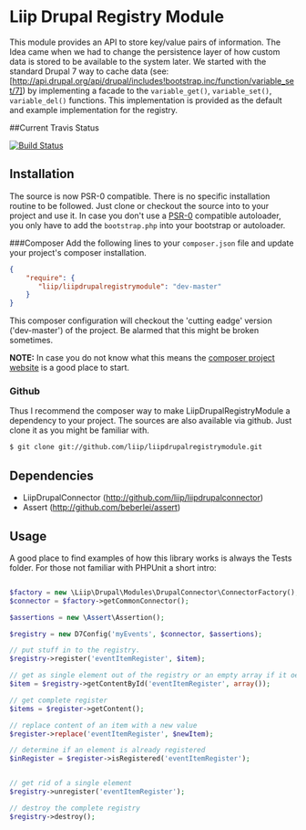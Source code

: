 # Liip Drupal Registry Module
This module provides an API to store key/value pairs of information.
The Idea came when we had to change the persistence layer of how custom data is stored to be available to the system later.
We started with the standard Drupal 7 way to cache data (see: [http://api.drupal.org/api/drupal/includes!bootstrap.inc/function/variable_set/7])
by implementing a facade to the `variable_get()`, `variable_set()`, `variable_del()` functions. This implementation is
provided as the default and example implementation for the registry.

##Current Travis Status

[![Build Status](https://secure.travis-ci.org/liip/drupalregistrymodule.png?branch=master)](http://travis-ci.org/liip/drupalregistrymodule)


## Installation
The source is now PSR-0 compatible. There is no specific installation routine to be followed. Just clone or checkout the source into to your project
and use it.
In case you don't use a [PSR-0](https://github.com/php-fig/fig-standards/blob/master/accepted/PSR-0.md) compatible autoloader, you only have to add the `bootstrap.php` into your bootstrap or
autoloader.

###Composer
Add the following lines to your `composer.json` file and update your project's composer installation.

```json
{
    "require": {
       "liip/liipdrupalregistrymodule": "dev-master"
    }
}
```

This composer configuration will checkout the 'cutting eadge' version ('dev-master') of the project. Be alarmed that this might be broken sometimes.


**NOTE:**
In case you do not know what this means the [composer project website](http://getcomposer.org) is a good place to start.


### Github
Thus I recommend the composer way to make LiipDrupalRegistryModule a dependency to your project.
The sources are also available via github. Just clone it as you might be familiar with.

```bash
$ git clone git://github.com/liip/liipdrupalregistrymodule.git
```

## Dependencies

- LiipDrupalConnector (http://github.com/liip/liipdrupalconnector)
- Assert (http://github.com/beberlei/assert)

## Usage
A good place to find examples of how this library works is always the Tests folder.
For those not familiar with PHPUnit a short intro:

```php

$factory = new \Liip\Drupal\Modules\DrupalConnector\ConnectorFactory();
$connector = $factory->getCommonConnector();

$assertions = new \Assert\Assertion();

$registry = new D7Config('myEvents', $connector, $assertions);

// put stuff in to the registry.
$registry->register('eventItemRegister', $item);

// get as single element out of the registry or an empty array if it oes not exist.
$item = $registry->getContentById('eventItemRegister', array());

// get complete register
$items = $register->getContent();

// replace content of an item with a new value
$register->replace('eventItemRegister', $newItem);

// determine if an element is already registered
$inRegister = $register->isRegistered('eventItemRegister');


// get rid of a single element
$registry->unregister('eventItemRegister');

// destroy the complete registry
$registry->destroy();

```
